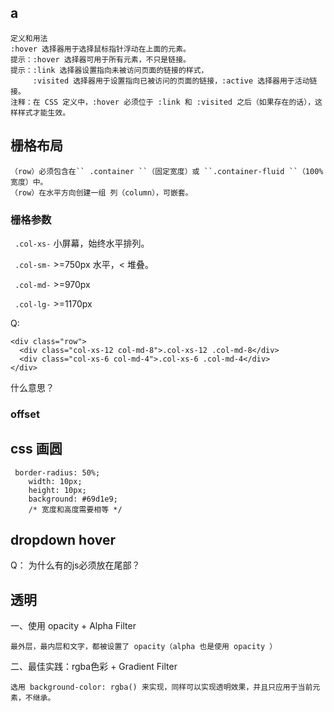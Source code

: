 ## a
    
    定义和用法
    :hover 选择器用于选择鼠标指针浮动在上面的元素。
    提示：:hover 选择器可用于所有元素，不只是链接。
    提示：:link 选择器设置指向未被访问页面的链接的样式，
         :visited 选择器用于设置指向已被访问的页面的链接，:active 选择器用于活动链接。
    注释：在 CSS 定义中，:hover 必须位于 :link 和 :visited 之后（如果存在的话），这样样式才能生效。

## 栅格布局

    （row）必须包含在`` .container ``（固定宽度）或 ``.container-fluid ``（100% 宽度）中。
    （row）在水平方向创建一组 列（column），可嵌套。

### 栅格参数

   `` .col-xs-`` 小屏幕，始终水平排列。

   `` .col-sm-`` >=750px 水平，< 堆叠。

   `` .col-md-`` >=970px

   `` .col-lg-`` >=1170px

   Q:

   ```
   <div class="row">
     <div class="col-xs-12 col-md-8">.col-xs-12 .col-md-8</div>
     <div class="col-xs-6 col-md-4">.col-xs-6 .col-md-4</div>
   </div>
   ```
   什么意思？

 ### offset

 ## css 画圆

 ```
  border-radius: 50%;
     width: 10px;
     height: 10px;
     background: #69d1e9;
     /* 宽度和高度需要相等 */
 ```

## dropdown hover

Q： 为什么有的js必须放在尾部？

## 透明

 一、使用 opacity + Alpha Filter

    最外层，最内层和文字，都被设置了 opacity（alpha 也是使用 opacity ）

 二、最佳实践：rgba色彩 + Gradient Filter

    选用 background-color: rgba() 来实现，同样可以实现透明效果，并且只应用于当前元素，不继承。
